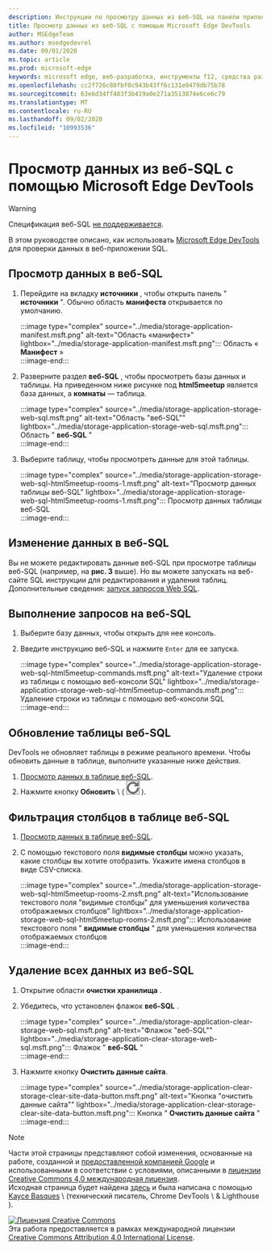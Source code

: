 ```yaml
---
description: Инструкции по просмотру данных из веб-SQL на панели приложения Microsoft Edge DevTools.
title: Просмотр данных из веб-SQL с помощью Microsoft Edge DevTools
author: MSEdgeTeam
ms.author: msedgedevrel
ms.date: 09/01/2020
ms.topic: article
ms.prod: microsoft-edge
keywords: microsoft edge, веб-разработка, инструменты f12, средства разработчика
ms.openlocfilehash: cc2f726c80fbf0c943b43ff6c131e9479db75b78
ms.sourcegitcommit: 63e6d34ff483f3b419a0e271a3513874e6ce6c79
ms.translationtype: MT
ms.contentlocale: ru-RU
ms.lasthandoff: 09/02/2020
ms.locfileid: "10993536"
---
```

<!-- Copyright Kayce Basques 

   Licensed under the Apache License, Version 2.0 (the "License");
   you may not use this file except in compliance with the License.
   You may obtain a copy of the License at

       https://www.apache.org/licenses/LICENSE-2.0

   Unless required by applicable law or agreed to in writing, software
   distributed under the License is distributed on an "AS IS" BASIS,
   WITHOUT WARRANTIES OR CONDITIONS OF ANY KIND, either express or implied.
   See the License for the specific language governing permissions and
   limitations under the License.  -->





# Просмотр данных из веб-SQL с помощью Microsoft Edge DevTools   



> [!WARNING]
> Спецификация веб-SQL [не поддерживается][W3CWebSQLStatus].  

В этом руководстве описано, как использовать [Microsoft Edge DevTools][MicrosoftEdgeDevTools] для проверки данных в веб-приложении SQL.  

## Просмотр данных в веб-SQL   

1.  Перейдите на вкладку **источники** , чтобы открыть панель " **источники** ".  Обычно область **манифеста** открывается по умолчанию.  
    
    :::image type="complex" source="../media/storage-application-manifest.msft.png" alt-text="Область «манифест»" lightbox="../media/storage-application-manifest.msft.png":::
       Область « **Манифест** »  
    :::image-end:::  
    
1.  Разверните раздел **веб-SQL** , чтобы просмотреть базы данных и таблицы.  На приведенном ниже рисунке под **html5meetup** является база данных, а **комнаты** — таблица.  
    
    :::image type="complex" source="../media/storage-application-storage-web-sql.msft.png" alt-text="Область "веб-SQL"" lightbox="../media/storage-application-storage-web-sql.msft.png":::
       Область " **веб-SQL** "  
    :::image-end:::  
    
1.  Выберите таблицу, чтобы просмотреть данные для этой таблицы.  
    
    :::image type="complex" source="../media/storage-application-storage-web-sql-html5meetup-rooms-1.msft.png" alt-text="Просмотр данных таблицы веб-SQL" lightbox="../media/storage-application-storage-web-sql-html5meetup-rooms-1.msft.png":::
       Просмотр данных таблицы веб-SQL  
    :::image-end:::  
    
## Изменение данных в веб-SQL   

Вы не можете редактировать данные веб-SQL при просмотре таблицы веб-SQL (например, на **рис. 3** выше).  Но вы можете запускать на веб-сайте SQL инструкции для редактирования и удаления таблиц.  Дополнительные сведения: [запуск запросов Web SQL](#run-web-sql-queries).  

## Выполнение запросов на веб-SQL   

1.  Выберите базу данных, чтобы открыть для нее консоль.  
1.  Введите инструкцию веб-SQL и нажмите `Enter` для ее запуска.  
    
    :::image type="complex" source="../media/storage-application-storage-web-sql-html5meetup-commands.msft.png" alt-text="Удаление строки из таблицы с помощью веб-консоли SQL" lightbox="../media/storage-application-storage-web-sql-html5meetup-commands.msft.png":::
       Удаление строки из таблицы с помощью веб-консоли SQL  
    :::image-end:::  
    
## Обновление таблицы веб-SQL   

DevTools не обновляет таблицы в режиме реального времени.  Чтобы обновить данные в таблице, выполните указанные ниже действия.  

1.  [Просмотр данных в таблице веб-SQL](#view-web-sql-data).  
1.  Нажмите кнопку **Обновить** \ ( ![ обновить ][ImageRefreshIcon] \).  
    
## Фильтрация столбцов в таблице веб-SQL   

1.  [Просмотр данных в таблице веб-SQL](#view-web-sql-data).  
1.  С помощью текстового поля **видимые столбцы** можно указать, какие столбцы вы хотите отобразить.  Укажите имена столбцов в виде CSV-списка.  
    
    :::image type="complex" source="../media/storage-application-storage-web-sql-html5meetup-rooms-2.msft.png" alt-text="Использование текстового поля "видимые столбцы" для уменьшения количества отображаемых столбцов" lightbox="../media/storage-application-storage-web-sql-html5meetup-rooms-2.msft.png":::
       Использование текстового поля " **видимые столбцы** " для уменьшения количества отображаемых столбцов  
    :::image-end:::  
    
## Удаление всех данных из веб-SQL   

1.  Открытие области **очистки хранилища** .  
1.  Убедитесь, что установлен флажок **веб-SQL** .  
    
    :::image type="complex" source="../media/storage-application-clear-storage-web-sql.msft.png" alt-text="Флажок "веб-SQL"" lightbox="../media/storage-application-clear-storage-web-sql.msft.png":::
       Флажок " **веб-SQL** "  
    :::image-end:::  
    
1.  Нажмите кнопку **Очистить данные сайта**.  
    
    :::image type="complex" source="../media/storage-application-clear-storage-clear-site-data-button.msft.png" alt-text="Кнопка "очистить данные сайта"" lightbox="../media/storage-application-clear-storage-clear-site-data-button.msft.png":::
       Кнопка " **Очистить данные сайта** "  
    :::image-end:::  
    
<!--  
 


-->  

<!-- image links -->  

[ImageRefreshIcon]: ../media/refresh-icon.msft.png  

<!-- links -->  

[MicrosoftEdgeDevTools]: ../../devtools-guide-chromium.md "Инструменты разработчика Microsoft EDGE (Chromium) | Документы Microsoft"  

[W3CWebSQLStatus]: https://w3.org/TR/webdatabase/#status-of-this-document "База данных веб-SQL | PNG"  

> [!NOTE]
> Части этой страницы представляют собой изменения, основанные на работе, созданной и [предоставленной компанией Google][GoogleSitePolicies] и использованными в соответствии с условиями, описанными в [лицензии Creative Commons 4,0 международная лицензия][CCA4IL].  
> Исходная страница будет найдена [здесь](https://developers.google.com/web/tools/chrome-devtools/storage/websql) и была написана с помощью [Kayce Basques][KayceBasques] \ (технический писатель, Chrome DevTools \ & Lighthouse \).  

[![Лицензия Creative Commons][CCby4Image]][CCA4IL]  
Эта работа предоставляется в рамках международной лицензии [Creative Commons Attribution 4.0 International License][CCA4IL].  

[CCA4IL]: https://creativecommons.org/licenses/by/4.0  
[CCby4Image]: https://i.creativecommons.org/l/by/4.0/88x31.png  
[GoogleSitePolicies]: https://developers.google.com/terms/site-policies  
[KayceBasques]: https://developers.google.com/web/resources/contributors/kaycebasques  
